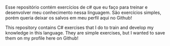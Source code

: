 Esse repositório contém exercícios de c# que eu faço para treinar e desenvolver meu conhecimento nessa linguagem. 
São exercícios simples, porém queria deixar os salvos em meu perfil aqui no Github!

This repository contains C# exercises that I do to train and develop my knowledge in this language.
They are simple exercises, but I wanted to save them on my profile here on Github!
